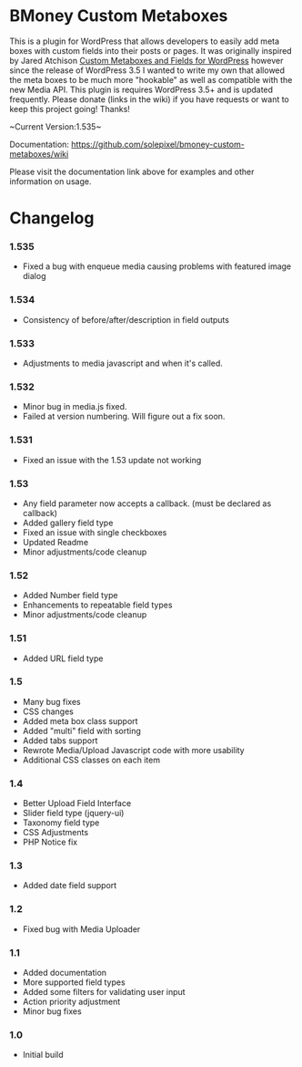 BMoney Custom Metaboxes
=================

This is a plugin for WordPress that allows developers to easily add meta boxes with custom fields into their posts or pages. It was originally inspired by Jared Atchison [Custom Metaboxes and Fields for WordPress](https://github.com/jaredatch/Custom-Metaboxes-and-Fields-for-WordPress) however since the release of WordPress 3.5 I wanted to write my own that allowed the meta boxes to be much more "hookable" as well as compatible with the new Media API. This plugin is requires WordPress 3.5+ and is updated frequently. Please donate (links in the wiki) if you have requests or want to keep this project going! Thanks!

~Current Version:1.535~

Documentation: <https://github.com/solepixel/bmoney-custom-metaboxes/wiki>

Please visit the documentation link above for examples and other information on usage.


Changelog
===========
### 1.535
* Fixed a bug with enqueue media causing problems with featured image dialog

### 1.534
* Consistency of before/after/description in field outputs

### 1.533
* Adjustments to media javascript and when it's called.

### 1.532
* Minor bug in media.js fixed.
* Failed at version numbering. Will figure out a fix soon.
 
### 1.531
* Fixed an issue with the 1.53 update not working

### 1.53
* Any field parameter now accepts a callback. (must be declared as callback)
* Added gallery field type
* Fixed an issue with single checkboxes
* Updated Readme
* Minor adjustments/code cleanup

### 1.52
* Added Number field type
* Enhancements to repeatable field types
* Minor adjustments/code cleanup

### 1.51
* Added URL field type

### 1.5
* Many bug fixes
* CSS changes
* Added meta box class support
* Added "multi" field with sorting
* Added tabs support
* Rewrote Media/Upload Javascript code with more usability
* Additional CSS classes on each item

### 1.4
* Better Upload Field Interface
* Slider field type (jquery-ui)
* Taxonomy field type
* CSS Adjustments
* PHP Notice fix

### 1.3
* Added date field support

### 1.2
* Fixed bug with Media Uploader

### 1.1
* Added documentation
* More supported field types
* Added some filters for validating user input
* Action priority adjustment
* Minor bug fixes

### 1.0
* Initial build

